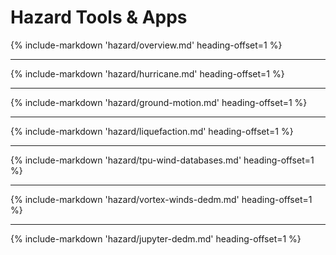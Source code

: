 # Hazard Tools & Apps

{% include-markdown 'hazard/overview.md' heading-offset=1 %}

---

{% include-markdown 'hazard/hurricane.md' heading-offset=1 %}

---

{% include-markdown 'hazard/ground-motion.md' heading-offset=1 %}

---

{% include-markdown 'hazard/liquefaction.md' heading-offset=1 %}

---

{% include-markdown 'hazard/tpu-wind-databases.md' heading-offset=1 %}

--- 

{% include-markdown 'hazard/vortex-winds-dedm.md' heading-offset=1 %}

---

{% include-markdown 'hazard/jupyter-dedm.md' heading-offset=1 %}
